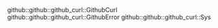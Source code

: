 github::github::github_curl::GithubCurl
github::github::github_curl::GithubError
github::github::github_curl::Sys